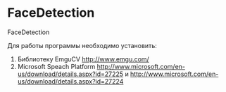 # FaceDetection
FaceDetection

Для работы программы необходимо установить:

1. Библиотеку EmguCV http://www.emgu.com/
2. Microsoft Speach Platform http://www.microsoft.com/en-us/download/details.aspx?id=27225 и http://www.microsoft.com/en-us/download/details.aspx?id=27224
